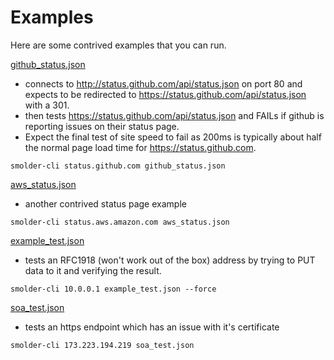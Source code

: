Examples
========

Here are some contrived examples that you can run.


[github_status.json](github_status.json)
- connects to http://status.github.com/api/status.json on port 80 and expects to be redirected to https://status.github.com/api/status.json with a 301.
- then tests https://status.github.com/api/status.json and FAILs if github is reporting issues on their status page.
- Expect the final test of site speed to fail as 200ms is typically about half the normal page load time for https://status.github.com.

```
smolder-cli status.github.com github_status.json
```

[aws_status.json](aws_status.json)
- another contrived status page example

```
smolder-cli status.aws.amazon.com aws_status.json
```

[example_test.json](example_test.json)
- tests an RFC1918 (won't work out of the box) address by trying to PUT data to it and verifying the result.

```
smolder-cli 10.0.0.1 example_test.json --force
```


[soa_test.json](soa_test.json)
- tests an https endpoint which has an issue with it's certificate
```
smolder-cli 173.223.194.219 soa_test.json
```
